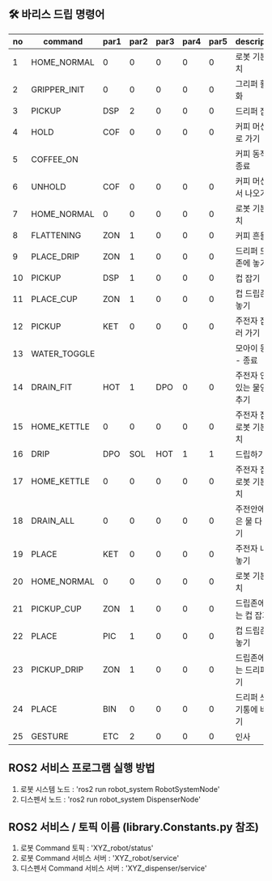## 🛠 바리스 드립 명령어   

| no | command      | par1 | par2 | par3 | par4 | par5 | description      |
| -- | ------------ | ---- | ---- | ---- | ---- | ---- | ---------------- |
| 1  | HOME_NORMAL  | 0    | 0    | 0    | 0    | 0    | 로봇 기본 위치         |
| 2  | GRIPPER_INIT | 0    | 0    | 0    | 0    | 0    | 그리퍼 활성화          |
| 3  | PICKUP       | DSP  | 2    | 0    | 0    | 0    | 드리퍼 잡기           |
| 4  | HOLD         | COF  | 0    | 0    | 0    | 0    | 커피 머신으로 가기       |
| 5  | COFFEE_ON    |      |      |      |      |      | 커피 동작 - 종료       |
| 6  | UNHOLD       | COF  | 0    | 0    | 0    | 0    | 커피 머신에서 나오기      |
| 7  | HOME_NORMAL  | 0    | 0    | 0    | 0    | 0    | 로봇 기본 위치         |
| 8  | FLATTENING   | ZON  | 1    | 0    | 0    | 0    | 커피 흔들기           |
| 9  | PLACE_DRIP   | ZON  | 1    | 0    | 0    | 0    | 드리퍼 드립존에 놓기      |
| 10 | PICKUP       | DSP  | 1    | 0    | 0    | 0    | 컵 잡기             |
| 11 | PLACE_CUP    | ZON  | 1    | 0    | 0    | 0    | 컵 드립존에 놓기        |
| 12 | PICKUP       | KET  | 0    | 0    | 0    | 0    | 주전자 잡으러 가기       |
| 13 | WATER_TOGGLE |      |      |      |      |      | 모아이 동작 - 종료      |
| 14 | DRAIN_FIT    | HOT  | 1    | DPO  | 0    | 0    | 주전자 안에 있는 물양 맞추기 |
| 15 | HOME_KETTLE  | 0    | 0    | 0    | 0    | 0    | 주전자 잡은 로봇 기본 위치  |
| 16 | DRIP         | DPO  | SOL  | HOT  | 1    | 1    | 드립하기             |
| 17 | HOME_KETTLE  | 0    | 0    | 0    | 0    | 0    | 주전자 잡은 로봇 기본 위치  |
| 18 | DRAIN_ALL    | 0    | 0    | 0    | 0    | 0    | 주전안에 남은 물 다 버리기  |
| 19 | PLACE        | KET  | 0    | 0    | 0    | 0    | 주전자 내려놓기         |
| 20 | HOME_NORMAL  | 0    | 0    | 0    | 0    | 0    | 로봇 기본 위치         |
| 21 | PICKUP_CUP   | ZON  | 1    | 0    | 0    | 0    | 드립존에 있는 컵 잡기     |
| 22 | PLACE        | PIC  | 1    | 0    | 0    | 0    | 컵 드립존에 놓기        |
| 23 | PICKUP_DRIP  | ZON  | 1    | 0    | 0    | 0    | 드립존에 있는 드리퍼 들기   |
| 24 | PLACE        | BIN  | 0    | 0    | 0    | 0    | 드리퍼 쓰레기통에 버리기    |
| 25 | GESTURE      | ETC  | 2    | 0    | 0    | 0    | 인사               |


## ROS2 서비스 프로그램 실행 방법 
 1. 로봇 시스템 노드 : 'ros2 run robot_system RobotSystemNode'
 2.  디스펜서 노드 : 'ros2 run robot_system DispenserNode'

## ROS2 서비스 / 토픽 이름 (library.Constants.py 참조)
1. 로봇 Command 토픽 : 'XYZ_robot/status'
2. 로봇 Command 서비스 서버 : 'XYZ_robot/service'
3. 디스펜서 Command 서비스 서버 : 'XYZ_dispenser/service' 